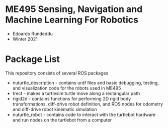 # ME495 Sensing, Navigation and Machine Learning For Robotics
* Edoardo Rundeddu
* Winter 2021
# Package List
This repository consists of several ROS packages
- nuturtle\_description - contains urdf files and basic debugging, testing, and visualization code for the robots used in ME495
- trect - makes a turtlesim turtle move along a rectangular path
- rigid2d - contains functions for performing 2D rigid body transformations, diff-drive robot definition, and ROS nodes for odometry and diff-drive robot kinematic simulation
- nuturtle\_robot - contains code to interact with the turtlebot hardware and run nodes on the turtlebot from a computer
